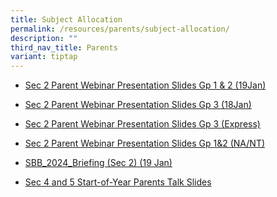```yaml
---
title: Subject Allocation
permalink: /resources/parents/subject-allocation/
description: ""
third_nav_title: Parents
variant: tiptap
---
```

<p></p><ul data-tight="true" class="tight"><li><p><a href="/files/Parents/Sec_2_Parent_Webinar_Presentation_Slides_Gp1_2__19Jan_.pdf" rel="noopener noreferrer nofollow" target="_blank">Sec 2 Parent Webinar Presentation Slides Gp 1 &amp; 2 (19Jan)</a></p></li><li><p><a href="/files/Parents/Sec_2_Parent_Webinar_Presentation_Slides_Gp_3__18Jan_.pdf" rel="noopener noreferrer nofollow" target="_blank">Sec 2 Parent Webinar Presentation Slides Gp 3 (18Jan)</a></p></li><li><p><a href="https://drive.google.com/file/d/1PgPujN8JiiqoObkdp6Rykce1FQLhKzuc/view" rel="noopener noreferrer nofollow" target="_blank">Sec 2 Parent Webinar Presentation Slides Gp 3 (Express)</a></p></li><li><p><a href="https://drive.google.com/file/d/1dzpIs6v1TbFtjzs3pKbwW7hbKnxTBZg_/view" rel="noopener noreferrer nofollow" target="_blank">Sec 2 Parent Webinar Presentation Slides Gp 1&amp;2 (NA/NT)</a></p></li><li><p><a href="/files/Parents/SBB_2024_Briefing__Sec_2___19_Jan_.pdf" rel="noopener noreferrer nofollow" target="_blank">SBB_2024_Briefing (Sec 2) (19 Jan)</a></p></li><li><p><a href="/files/Parents/Sec_4_and_5_Start_of_Year_Parents_Talk_Slides.pdf" rel="noopener noreferrer nofollow" target="_blank">Sec 4 and 5 Start-of-Year Parents Talk Slides</a></p><p></p></li></ul><p></p>